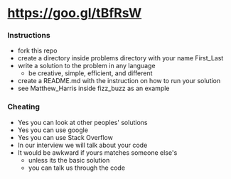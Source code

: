 # https://goo.gl/tBfRsW
### Instructions
* fork this repo
* create a directory inside problems directory with your name First_Last
* write a solution to the problem in any language
   * be creative, simple, efficient, and different 
* create a README.md with the instruction on how to run your solution
* see Matthew_Harris inside fizz_buzz as an example

### Cheating
* Yes you can look at other peoples' solutions
* Yes you can use google
* Yes you can use Stack Overflow
* In our interview we will talk about your code
* It would be awkward if yours matches someone else's
  * unless its the basic solution
  * you can talk us through the code
